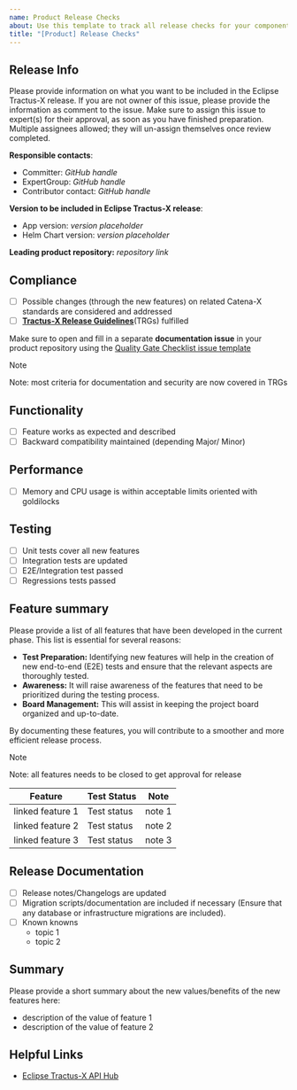 ```yaml
---
name: Product Release Checks
about: Use this template to track all release checks for your component
title: "[Product] Release Checks"
---
```


<!-- 
Thanks for your contribution! Please fill out this template as good as possible. 
Important: Contributing Guidelines can be found here: https://eclipse-tractusx.github.io/docs/oss/how-to-contribute
Checkout the repository README for process description. 
-->

## Release Info

Please provide information on what you want to be included in the Eclipse Tractus-X release.
If you are not owner of this issue, please provide the information as comment to the issue.
Make sure to assign this issue to expert(s) for their approval, as soon as you have finished preparation. Multiple assignees allowed; they will un-assign themselves once review completed.

**Responsible contacts**:
<!-- For this new release -->
- Committer: *GitHub handle*
- ExpertGroup: *GitHub handle*
- Contributor contact: *GitHub handle*

**Version to be included in Eclipse Tractus-X release**:
<!-- Responsibility: Committer -->

- App version: *version placeholder*
- Helm Chart version: *version placeholder*

**Leading product repository:** *repository link*

## Compliance
<!-- Responsibility: Committer, ExpertGroup, Technical Committee for Standardization -->

- [ ] Possible changes (through the new features) on related Catena-X standards are considered and addressed
- [ ] [**Tractus-X Release Guidelines**](https://eclipse-tractusx.github.io/docs/release)(TRGs) fulfilled

Make sure to open and fill in a separate **documentation issue** in your product repository using the [Quality Gate Checklist issue template](https://github.com/eclipse-tractusx/.github/blob/main/.github/ISSUE_TEMPLATE/qg-checklist.md)

> [!NOTE]
> Note: most criteria for documentation and security are now covered in TRGs

## Functionality
<!-- Responsibility: Committer, Testmanagement -->

- [ ] Feature works as expected and described
- [ ] Backward compatibility maintained (depending Major/ Minor) 

## Performance
<!-- Responsibility: Testmanagement -->

- [ ] Memory and CPU usage is within acceptable limits oriented with goldilocks 

## Testing
<!-- Responsibility: Committer, Testmanagement -->

- [ ] Unit tests cover all new features
- [ ] Integration tests are updated
- [ ] E2E/Integration test passed
- [ ] Regressions tests passed

## Feature summary
<!-- 
Responsibility:
- Committer -> adding the features
- Testmanagement -> approval for teststatus
-->

Please provide a list of all features that have been developed in the current phase. This list is essential for several reasons:

- **Test Preparation:** Identifying new features will help in the creation of new end-to-end (E2E) tests and ensure that the relevant aspects are thoroughly tested.
- **Awareness:** It will raise awareness of the features that need to be prioritized during the testing process.
- **Board Management:** This will assist in keeping the project board organized and up-to-date.

By documenting these features, you will contribute to a smoother and more efficient release process.

> [!NOTE]
> Note: all features needs to be closed to get approval for release

| Feature | Test Status | Note |
|----------|----------|----------|
| linked feature 1 | Test status | note 1 |
| linked feature 2 | Test status | note 2 |
| linked feature 3 | Test status | note 3 |

## Release Documentation
<!-- Responsibility: Committer, Testmanagement, Releasemanagement -->

- [ ] Release notes/Changelogs are updated
- [ ] Migration scripts/documentation are included if necessary (Ensure that any database or infrastructure migrations are included).
- [ ] Known knowns
  - topic 1
  - topic 2

## Summary
<!-- Responsibility: Committer -->

Please provide a short summary about the new values/benefits of the new features here:

- description of the value of feature 1
- description of the value of feature 2

## Helpful Links

- [Eclipse Tractus-X API Hub](https://eclipse-tractusx.github.io/api-hub)

